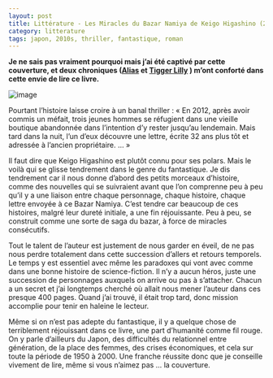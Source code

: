 ```yaml
---
layout: post
title: Littérature - Les Miracles du Bazar Namiya de Keigo Higashino (2012)
category: litterature
tags: japon, 2010s, thriller, fantastique, roman
---
```


**Je ne sais pas vraiment pourquoi mais j’ai été captivé par cette couverture, et deux chroniques ([Alias](https://alias.erdorin.org/les-miracles-du-bazar-namiya-de-keigo-higashino/) et [Tigger Lilly](https://dragongalactique.com/2020/03/08/les-miracles-du-bazar-namiya-keigo-higashino/) ) m’ont conforté dans cette envie de lire ce livre.**

![image](https://cheziceman.files.wordpress.com/2020/04/bazarnamuiya.jpeg)

Pourtant l’histoire laisse croire à un banal thriller : « En 2012, après avoir commis un méfait, trois jeunes hommes se réfugient dans une vieille boutique abandonnée dans l’intention d’y rester jusqu’au lendemain. Mais tard dans la nuit, l’un d’eux découvre une lettre, écrite 32 ans plus tôt et adressée à l’ancien propriétaire. … »

Il faut dire que Keigo Higashino est plutôt connu pour ses polars. Mais le voilà qui se glisse tendrement dans le genre du fantastique. Je dis tendrement car il nous donne d’abord des petits morceaux d’histoire, comme des nouvelles qui se suivraient avant que l’on comprenne peu à peu qu’il y a une liaison entre chaque personnage, chaque histoire, chaque lettre envoyée à ce Bazar Namiya. C’est tendre car beaucoup de ces histoires, malgré leur dureté initiale, a une fin réjouissante. Peu à peu, se construit comme une sorte de saga du bazar, à force de miracles consécutifs.

Tout le talent de l’auteur est justement de nous garder en éveil, de ne pas nous perdre totalement dans cette succession d’allers et retours temporels. Le temps y est essentiel avec même les paradoxes qui vont avec comme dans une bonne histoire de science-fiction. Il n’y a aucun héros, juste une succession de personnages auxquels on arrive ou pas à s’attacher. Chacun a un secret et j’ai longtemps cherché où allait nous mener l’auteur dans ces presque 400 pages. Quand j’ai trouvé, il était trop tard, donc mission accomplie pour tenir en haleine le lecteur.

Même si on n’est pas adepte du fantastique, il y a quelque chose de terriblement réjouissant dans ce livre, une part d’humanité comme fil rouge. On y parle d’ailleurs du Japon, des difficultés du relationnel entre génération, de la place des femmes, des crises économiques, et cela sur toute la période de 1950 à 2000. Une franche réussite donc que je conseille vivement de lire, même si vous n’aimez pas … la couverture.
